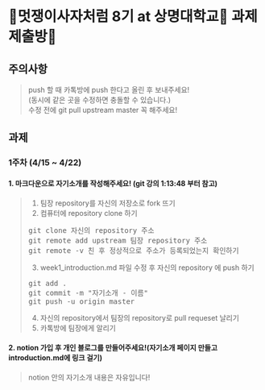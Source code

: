 🦁멋쟁이사자처럼 8기 at 상명대학교🦁 과제 제출방📖
=================================

주의사항
-----
> push 할 때 카톡방에 push 한다고 올린 후 보내주세요!  
> (동시에 같은 곳을 수정하면 충돌할 수 있습니다.)  
> 수정 전에 git pull upstream master 꼭 해주세요!  

과제
----

### 1주차 (4/15 ~ 4/22)  
#### 1. 마크다운으로 자기소개를 작성해주세요! (git 강의 1:13:48 부터 참고)

> 1. 팀장 repository를 자신의 저장소로 fork 뜨기
> 2. 컴퓨터에 repository clone 하기
> <pre>
> git clone 자신의 repository 주소
> git remote add upstream 팀장 repository 주소
> git remote -v 친 후 정상적으로 주소가 등록되었는지 확인하기
> </pre>
> 3. week1_introduction.md 파일 수정 후 자신의 repository 에 push 하기
> <pre>
> git add .
> git commit -m "자기소개 - 이름" 
> git push -u origin master
> </pre>
> 4. 자신의 repository에서 팀장의 repository로 pull requeset 날리기
> 5. 카톡방에 팀장에게 알리기

#### 2. notion 가입 후 개인 블로그를 만들어주세요!(자기소개 페이지 만들고 introduction.md에 링크 걸기)
> notion 안의 자기소개 내용은 자유입니다!